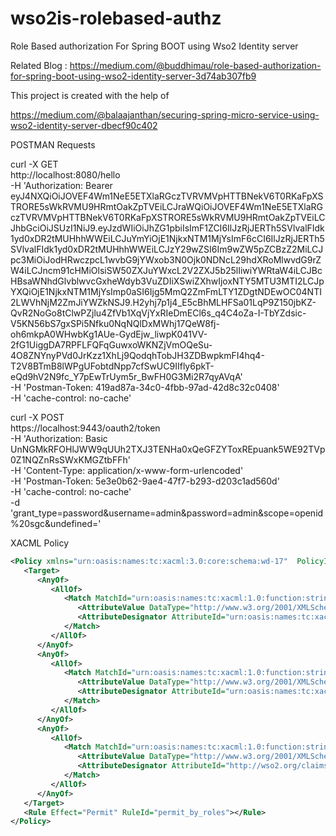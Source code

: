 # wso2is-rolebased-authz
Role Based authorization For Spring BOOT using Wso2 Identity server 

Related Blog : https://medium.com/@buddhimau/role-based-authorization-for-spring-boot-using-wso2-identity-server-3d74ab307fb9

This project is created with the help of 

https://medium.com/@balaajanthan/securing-spring-micro-service-using-wso2-identity-server-dbecf90c402

POSTMAN Requests

curl -X GET \
  http://localhost:8080/hello \
  -H 'Authorization: Bearer eyJ4NXQiOiJOVEF4Wm1NeE5ETXlaRGczTVRVMVpHTTBNekV6T0RKaFpXSTRORE5sWkRVMU9HRmtOakZpTVEiLCJraWQiOiJOVEF4Wm1NeE5ETXlaRGczTVRVMVpHTTBNekV6T0RKaFpXSTRORE5sWkRVMU9HRmtOakZpTVEiLCJhbGciOiJSUzI1NiJ9.eyJzdWIiOiJhZG1pbiIsImF1ZCI6IlJzRjJERTh5SVlvalFIdk1yd0xDR2tMUHhhWWEiLCJuYmYiOjE1NjkxNTM1MjYsImF6cCI6IlJzRjJERTh5SVlvalFIdk1yd0xDR2tMUHhhWWEiLCJzY29wZSI6Im9wZW5pZCBzZ2MiLCJpc3MiOiJodHRwczpcL1wvbG9jYWxob3N0Ojk0NDNcL29hdXRoMlwvdG9rZW4iLCJncm91cHMiOlsiSW50ZXJuYWxcL2V2ZXJ5b25lIiwiYWRtaW4iLCJBcHBsaWNhdGlvblwvcGxheWdyb3VuZDIiXSwiZXhwIjoxNTY5MTU3MTI2LCJpYXQiOjE1NjkxNTM1MjYsImp0aSI6Ijg5MmQ2ZmFmLTY1ZDgtNDEwOC04NTI2LWVhNjM2ZmJiYWZkNSJ9.H2yhj7p1j4_E5cBhMLHFSa01LqP9Z150jbKZ-QvR2NoGo8tClwPZjlu4ZfVb1XqVjYxRIeDmECl6s_q4C4oZa-I-TbYZdsic-V5KN56bS7gxSPi5Nfku0NqNQlDxMWhj17QeW8fj-oh6mkpA0WHwbKg1AUe-GydEjw_liwpK041VV-2fG1UiggDA7RPFLFQFqGuwxoWKNZjVmOQeSu-4O8ZNYnyPVd0JrKzz1XhLj9QodqhTobJH3ZDBwpkmFI4hq4-T2V8BTmB8lWPgUFobtdNpp7cfSwUC9IIfly6pkT-eQd9hV2N9fc_Y7pEwTrUym5r_BwFH0G3Mi2R7qyAVqA' \
  -H 'Postman-Token: 419ad87a-34c0-4fbb-97ad-42d8c32c0408' \
  -H 'cache-control: no-cache'
  
  curl -X POST \
  https://localhost:9443/oauth2/token \
  -H 'Authorization: Basic UnNGMkRFOHlJWW9qUUh2TXJ3TENHa0xQeGFZYToxREpuank5WE92TVp0Z1NQZnRsSWxKMGZtbFFh' \
  -H 'Content-Type: application/x-www-form-urlencoded' \
  -H 'Postman-Token: 5e3e0b62-9ae4-47f7-b293-d203c1ad560d' \
  -H 'cache-control: no-cache' \
  -d 'grant_type=password&username=admin&password=admin&scope=openid%20sgc&undefined='
  
  
  
  
  XACML Policy
  
 

```xml
<Policy xmlns="urn:oasis:names:tc:xacml:3.0:core:schema:wd-17"  PolicyId="sample" RuleCombiningAlgId="urn:oasis:names:tc:xacml:1.0:rule-combining-algorithm:first-applicable" Version="1.0">
   <Target>
      <AnyOf>
         <AllOf>
            <Match MatchId="urn:oasis:names:tc:xacml:1.0:function:string-regexp-match">
               <AttributeValue DataType="http://www.w3.org/2001/XMLSchema#string">^/[a-z,A-Z,0-9]{3,100}$</AttributeValue>
               <AttributeDesignator AttributeId="urn:oasis:names:tc:xacml:1.0:resource:resource-id" Category="urn:oasis:names:tc:xacml:3.0:attribute-category:resource" DataType="http://www.w3.org/2001/XMLSchema#string" MustBePresent="true"></AttributeDesignator>
            </Match>
         </AllOf>
      </AnyOf>
      <AnyOf>
         <AllOf>
            <Match MatchId="urn:oasis:names:tc:xacml:1.0:function:string-equal">
               <AttributeValue DataType="http://www.w3.org/2001/XMLSchema#string">token_validation</AttributeValue>
               <AttributeDesignator AttributeId="urn:oasis:names:tc:xacml:1.0:action:action-id" Category="urn:oasis:names:tc:xacml:3.0:attribute-category:action" DataType="http://www.w3.org/2001/XMLSchema#string" MustBePresent="true"></AttributeDesignator>
            </Match>
         </AllOf>
      </AnyOf>
      <AnyOf>
         <AllOf>
            <Match MatchId="urn:oasis:names:tc:xacml:1.0:function:string-equal">
               <AttributeValue DataType="http://www.w3.org/2001/XMLSchema#string">admin</AttributeValue>
               <AttributeDesignator AttributeId="http://wso2.org/claims/role" Category="urn:oasis:names:tc:xacml:1.0:subject:access-subject" DataType="http://www.w3.org/2001/XMLSchema#string" MustBePresent="true"></AttributeDesignator>
            </Match>
         </AllOf>
      </AnyOf>
   </Target>
   <Rule Effect="Permit" RuleId="permit_by_roles"></Rule>
</Policy> 
```
